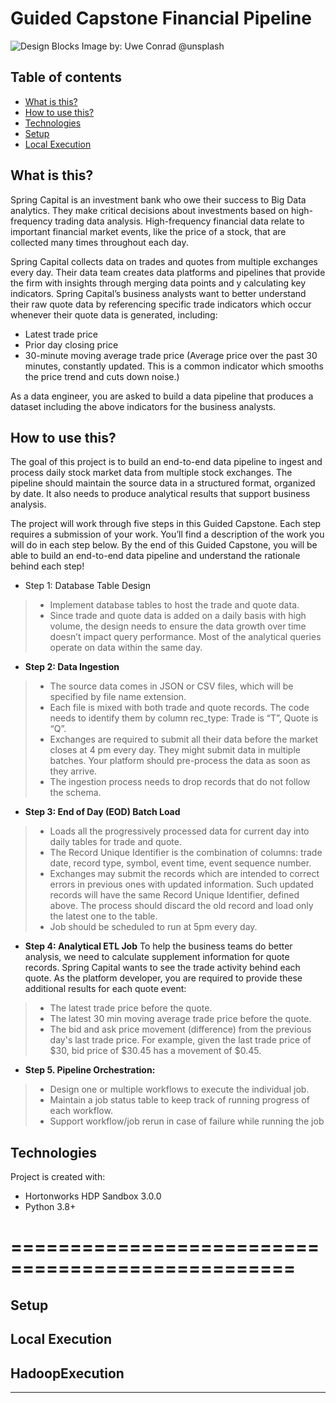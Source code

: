 # Guided Capstone Financial Pipeline
![Design Blocks](https://images.unsplash.com/photo-1568142557204-8757becbb6cb?ixid=MnwxMjA3fDB8MHxwaG90by1wYWdlfHx8fGVufDB8fHx8&ixlib=rb-1.2.1&auto=format&fit=crop&w=2250&q=80)
Image by: Uwe Conrad @unsplash

## Table of contents
* [What is this?](#what-is-this)
* [How to use this?](#how-to-use-this)
* [Technologies](#technologies)
* [Setup](#setup)
* [Local Execution](#local-execution)


## What is this?
Spring Capital is an investment bank who owe their success to Big Data analytics. They make critical decisions about investments based on high-frequency trading data analysis. High-frequency financial data relate to important financial market events, like the price of a
stock, that are collected many times throughout each day.

Spring Capital collects data on trades and quotes from multiple exchanges every day. Their data team creates data platforms and pipelines that provide the firm with insights through merging data points and y calculating key indicators. Spring Capital’s business analysts want to better understand their raw quote data by referencing specific trade indicators which occur whenever their quote data is generated, including:

- Latest trade price
- Prior day closing price
- 30-minute moving average trade price (Average price over the past 30 minutes, constantly updated. This is a common indicator which smooths the price trend and cuts down noise.)

As a data engineer, you are asked to build a data pipeline that produces a dataset including the above indicators for the business analysts.


## How to use this?
The goal of this project is to build an end-to-end data pipeline to ingest and process daily stock market data from multiple stock exchanges. The pipeline should maintain the source data in a structured format, organized by date. It also needs to produce analytical results that support business analysis.

The project will work through five steps in this Guided Capstone. Each step requires a submission of your work. You’ll find a description of the work you will do in each step below. By the end of this Guided Capstone, you will be able to build an end-to-end data pipeline and understand the rationale behind each step!

- Step 1: Database Table Design
> * Implement database tables to host the trade and quote data.
> * Since trade and quote data is added on a daily basis with high volume, the design needs to ensure the data growth over time doesn’t impact query performance. Most of the analytical queries operate on data within the same day.

- __Step 2: Data Ingestion__
> * The source data comes in JSON or CSV files, which will be specified by file name extension.
> * Each file is mixed with both trade and quote records. The code needs to identify them by column rec_type: Trade is “T”, Quote is “Q”.
> * Exchanges are required to submit all their data before the market closes at 4 pm every day. They might submit data in multiple batches. Your platform should pre-process the data as soon as they arrive.
> * The ingestion process needs to drop records that do not follow the schema.

- __Step 3: End of Day (EOD) Batch Load__
> * Loads all the progressively processed data for current day into daily tables for trade and quote.
> * The Record Unique Identifier is the combination of columns: trade date, record type, symbol, event time, event sequence number.
> * Exchanges may submit the records which are intended to correct errors in previous ones with updated information. Such updated records will have the same Record Unique Identifier, defined above. The process should discard the old record and load only the
latest one to the table.
> * Job should be scheduled to run at 5pm every day.

- __Step 4: Analytical ETL Job__
To help the business teams do better analysis, we need to calculate supplement information for quote records. Spring Capital wants to see the trade activity behind each quote. As the platform developer, you are required to provide these additional results for each quote event:
> * The latest trade price before the quote.
> * The latest 30 min moving average trade price before the quote.
> * The bid and ask price movement (difference) from the previous day's last trade price.
For example, given the last trade price of $30, bid price of $30.45 has a movement of
$0.45.

- __Step 5. Pipeline Orchestration:__
> * Design one or multiple workflows to execute the individual job.
> * Maintain a job status table to keep track of running progress of each workflow.
> * Support workflow/job rerun in case of failure while running the job


## Technologies
Project is created with:

- Hortonworks HDP Sandbox 3.0.0
- Python 3.8+

==================================================
==================================================

## Setup


## Local Execution


## HadoopExecution

___
